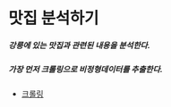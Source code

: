 # 맛집 분석하기
##### 강릉에 있는 맛집과 관련된 내용을 분석한다.
##### 가장 먼저 크롤링으로 비정형데이터를 추출한다.

- [크롤링](https://github.com/googolhkl/dataAnalysis/matzip/crawling)
